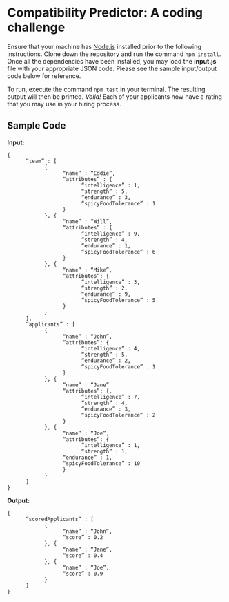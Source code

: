 # Compatibility Predictor: A coding challenge
Ensure that your machine has [Node.js](https://nodejs.org/en/download/) installed prior to the following instructions. Clone down the repository and run the command `npm install`. Once all the dependencies have been installed, you may load the **input.js** file with your appropriate JSON code. Please see the sample input/output code below for reference.

To run, execute the command `npm test` in your terminal. The resulting output will then be printed. *Voila!* Each of your applicants now have a rating that you may use in your hiring process.

## Sample Code
**Input:**
```
{
      “team” : [
            {
                  “name” : “Eddie”,
                  “attributes” : {
                        “intelligence” : 1,
                        “strength” : 5,
                        “endurance” : 3,
                        “spicyFoodTolerance” : 1
                  }
            }, {
                  “name” : “Will”,
                  “attributes” : {
                        “intelligence” : 9,
                        “strength” : 4,
                        “endurance” : 1,
                        “spicyFoodTolerance” : 6
                  }
            }, {
                  “name” : “Mike”,
                  “attributes”: {
                        “intelligence” : 3,
                        “strength” : 2,
                        “endurance” : 9,
                        “spicyFoodTolerance” : 5
                  }
            }
      ],
      “applicants” : [
            {
                  “name” : “John”,
                  “attributes”: {
                        “intelligence” : 4,
                        “strength” : 5,
                        “endurance” : 2,
                        “spicyFoodTolerance” : 1
                  }
            }, {
                  “name” : “Jane”
                  “attributes”: {,
                        “intelligence” : 7,
                        “strength” : 4,
                        “endurance” : 3,
                        “spicyFoodTolerance” : 2
                  }
            }, {
                  “name” : “Joe”,
                  “attributes”: {
                        “intelligence” : 1,
                        “strength” : 1,
                  “endurance” : 1,
                  “spicyFoodTolerance” : 10
                  }
            }
      ]
}
```

**Output:**
```
{
      “scoredApplicants” : [
            {
                  “name” : “John”,
                  “score” : 0.2
            }, {
                  “name” : “Jane”,
                  “score” : 0.4
            }, {
                  “name” : “Joe”,
                  “score” : 0.9
            }
      ]
}
```
